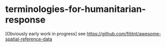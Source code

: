 # terminologies-for-humanitarian-response
 [Obviously early work in progress] see https://github.com/fititnt/awesome-spatial-reference-data
